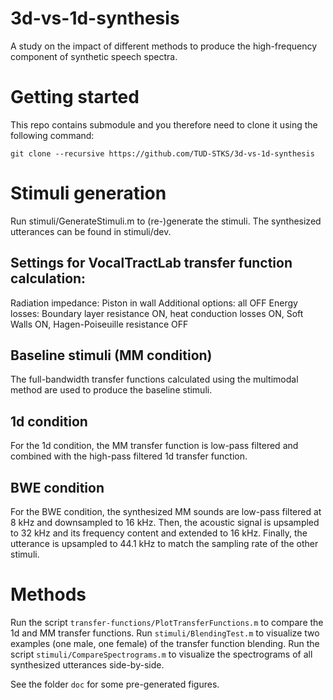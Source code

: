 # 3d-vs-1d-synthesis
A study on the impact of different methods to produce the high-frequency component of synthetic speech spectra.

# Getting started
This repo contains submodule and you therefore need to clone it using the following command:
```
git clone --recursive https://github.com/TUD-STKS/3d-vs-1d-synthesis
```

# Stimuli generation
Run stimuli/GenerateStimuli.m to (re-)generate the stimuli. The synthesized utterances can be found in stimuli/dev.

## Settings for VocalTractLab transfer function calculation:
Radiation impedance: Piston in wall
Additional options: all OFF
Energy losses: Boundary layer resistance ON, heat conduction losses ON, Soft Walls ON, Hagen-Poiseuille resistance OFF

## Baseline stimuli (MM condition)
The full-bandwidth transfer functions calculated using the multimodal method are used to produce the baseline stimuli.

## 1d condition
For the 1d condition, the MM transfer function is low-pass filtered and combined with the high-pass filtered 1d transfer function.

## BWE condition
For the BWE condition, the synthesized MM sounds are low-pass filtered at 8 kHz and downsampled to 16 kHz. Then, the acoustic signal is upsampled to 32 kHz and its frequency content and extended to 16 kHz.
Finally, the utterance is upsampled to 44.1 kHz to match the sampling rate of the other stimuli.

# Methods
Run the script `transfer-functions/PlotTransferFunctions.m` to compare the 1d and MM transfer functions.
Run `stimuli/BlendingTest.m` to visualize two examples (one male, one female) of the transfer function blending.
Run the script `stimuli/CompareSpectrograms.m` to visualize the spectrograms of all synthesized utterances side-by-side.

See the folder `doc` for some pre-generated figures.






